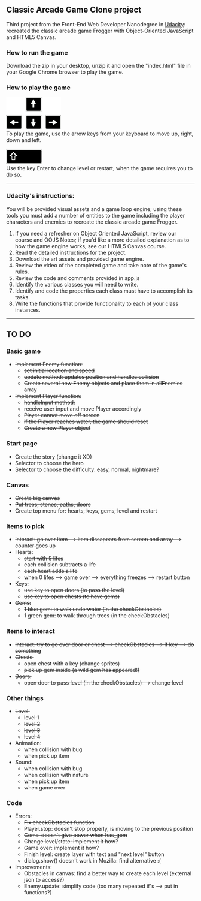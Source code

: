 ## Classic Arcade Game Clone project

Third project from the Front-End Web Developer Nanodegree in <a href="https://www.udacity.com" target="_blank">Udacity</a>:
<br>
recreated the classic arcade game Frogger with Object-Oriented JavaScript and HTML5 Canvas.

### How to run the game

Download the zip in your desktop, unzip it and open the "index.html" file in your Google Chrome browser to play the game.

### How to play the game

<img src='images/arrows.png'>
<br>
To play the game, use the arrow keys from your keyboard to move up, right, down and left.
<br>
<br>
<img src='images/enter.png'>
<br>
Use the key Enter to change level or restart, when the game requires you to do so.

----------------------

### Udacity's instructions:

You will be provided visual assets and a game loop engine; using these tools you must add a number of entities to the game including the player characters and enemies to recreate the classic arcade game Frogger.

1. If you need a refresher on Object Oriented JavaScript, review our course and OOJS Notes; if you'd like a more detailed explanation as to how the game engine works, see our HTML5 Canvas course.
2. Read the detailed instructions for the project.
3. Download the art assets and provided game engine.
4. Review the video of the completed game and take note of the game's rules.
5. Review the code and comments provided in app.js
6. Identify the various classes you will need to write.
7. Identify and code the properties each class must have to accomplish its tasks.
8. Write the functions that provide functionality to each of your class instances.
 
-----------------------------------

## TO DO
 
### Basic game 
- ~~Implement Enemy function:~~ 
  - ~~set initial location and speed~~
  - ~~update method: updates position and handles collision~~
  - ~~Create several new Enemy objects and place them in allEnemies array~~
- ~~Implement Player function:~~
  - ~~handleInput method:~~
  - ~~receive user input and move Player accordingly~~
  - ~~Player cannot move off screen~~
  - ~~if the Player reaches water, the game should reset~~
  - ~~Create a new Player object~~
 
 
### Start page
- ~~Create the story~~ (change it XD)
- Selector to choose the hero
- Selector to choose the difficulty: easy, normal, nightmare? 
 
### Canvas
- ~~Create big canvas~~
- ~~Put trees, stones, paths, doors~~
- ~~Create top menu for: hearts, keys, gems, level and restart~~

### Items to pick
- ~~Interact: go over item --> item dissapears from screen and array --> counter goes up~~
- Hearts: 
  - ~~start with 5 lifes~~
  - ~~each collision subtracts a life~~
  - ~~each heart adds a life~~
  - when 0 lifes --> game over --> everything freezes --> restart button
- ~~Keys:~~ 
  - ~~use key to open doors (to pass the level)~~
  - ~~use key to open chests (to have gems)~~
- ~~Gems:~~
  - ~~1 blue gem: to walk underwater (in the checkObstacles)~~
  - ~~1 green gem: to walk through trees (in the checkObstacles)~~

### Items to interact
- ~~Interact: try to go over door or chest --> checkObstacles --> if key --> do something~~
- ~~Chests:~~
  - ~~open chest with a key (change sprites)~~
  - ~~pick up gem inside (a wild gem has appeared!)~~
- ~~Doors:~~
  - ~~open door to pass level (in the checkObstacles) --> change level~~

### Other things
- ~~Level:~~ 
  - ~~level 1~~
  - ~~level 2~~ 
  - ~~level 3~~ 
  - ~~level 4~~ 
- Animation:
  - when collision with bug
  - when pick up item
- Sound:
  - when collision with bug
  - when collision with nature
  - when pick up item
  - when game over

### Code
- Errors:
  - ~~Fix checkObstacles function~~
  - Player.stop: doesn't stop properly, is moving to the previous position
  - ~~Gems: doesn't give power when has_gem~~
  - ~~Change level/state: implement it how?~~
  - Game over: implement it how?
  - Finish level: create layer with text and "next level" button
  - dialog.show() doesn't work in Mozilla: find alternative :(
- Improvements: 
  - Obstacles in canvas: find a better way to create each level (external json to access?)
  - Enemy.update: simplify code (too many repeated if's --> put in functions?)
